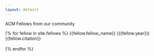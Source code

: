```yaml
---
layout: default
---
```

ACM Fellows from our community


{% for fellow in site.fellows %} 
   {{fellow.fellow_name}} ({{fellow.year}})<br>
     {{fellow.citation}}
     <br><br>
     <!-- {{fellow.link}}  
     <br>
     <br> -->
{% endfor %}

